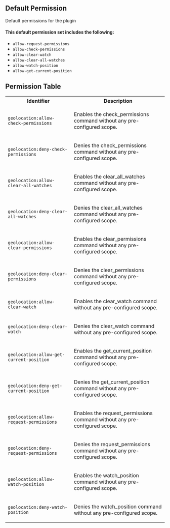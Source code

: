 ## Default Permission

Default permissions for the plugin

#### This default permission set includes the following:

- `allow-request-permissions`
- `allow-check-permissions`
- `allow-clear-watch`
- `allow-clear-all-watches`
- `allow-watch-position`
- `allow-get-current-position`

## Permission Table

<table>
<tr>
<th>Identifier</th>
<th>Description</th>
</tr>


<tr>
<td>

`geolocation:allow-check-permissions`

</td>
<td>

Enables the check_permissions command without any pre-configured scope.

</td>
</tr>

<tr>
<td>

`geolocation:deny-check-permissions`

</td>
<td>

Denies the check_permissions command without any pre-configured scope.

</td>
</tr>

<tr>
<td>

`geolocation:allow-clear-all-watches`

</td>
<td>

Enables the clear_all_watches command without any pre-configured scope.

</td>
</tr>

<tr>
<td>

`geolocation:deny-clear-all-watches`

</td>
<td>

Denies the clear_all_watches command without any pre-configured scope.

</td>
</tr>

<tr>
<td>

`geolocation:allow-clear-permissions`

</td>
<td>

Enables the clear_permissions command without any pre-configured scope.

</td>
</tr>

<tr>
<td>

`geolocation:deny-clear-permissions`

</td>
<td>

Denies the clear_permissions command without any pre-configured scope.

</td>
</tr>

<tr>
<td>

`geolocation:allow-clear-watch`

</td>
<td>

Enables the clear_watch command without any pre-configured scope.

</td>
</tr>

<tr>
<td>

`geolocation:deny-clear-watch`

</td>
<td>

Denies the clear_watch command without any pre-configured scope.

</td>
</tr>

<tr>
<td>

`geolocation:allow-get-current-position`

</td>
<td>

Enables the get_current_position command without any pre-configured scope.

</td>
</tr>

<tr>
<td>

`geolocation:deny-get-current-position`

</td>
<td>

Denies the get_current_position command without any pre-configured scope.

</td>
</tr>

<tr>
<td>

`geolocation:allow-request-permissions`

</td>
<td>

Enables the request_permissions command without any pre-configured scope.

</td>
</tr>

<tr>
<td>

`geolocation:deny-request-permissions`

</td>
<td>

Denies the request_permissions command without any pre-configured scope.

</td>
</tr>

<tr>
<td>

`geolocation:allow-watch-position`

</td>
<td>

Enables the watch_position command without any pre-configured scope.

</td>
</tr>

<tr>
<td>

`geolocation:deny-watch-position`

</td>
<td>

Denies the watch_position command without any pre-configured scope.

</td>
</tr>
</table>
